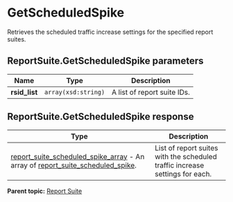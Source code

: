 # GetScheduledSpike

Retrieves the scheduled traffic increase settings for the specified report suites.

## ReportSuite.GetScheduledSpike parameters

|Name|Type|Description|
|----|----|-----------|
|**rsid_list** |`array(xsd:string)` |A list of report suite IDs.|

## ReportSuite.GetScheduledSpike response

|Type|Description|
|----|-----------|
| [report_suite_scheduled_spike_array](../../data_types/r_report_suite_scheduled_spike_array.md#) - An array of [report_suite_scheduled_spike](../../data_types/r_report_suite_scheduled_spike.md#). |List of report suites with the scheduled traffic increase settings for each.|

**Parent topic:** [Report Suite](../../methods/report_suite/r_methods_reportsuite.md)

